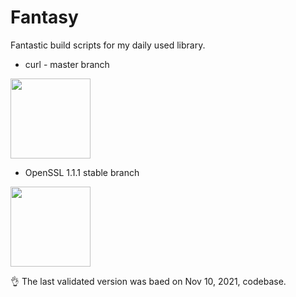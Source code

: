 # Fantasy
Fantastic build scripts for my daily used library.

-   curl - master branch

<img src="https://avatars.githubusercontent.com/u/16928085?s=200&v=4" width="128" height="128">

-   OpenSSL 1.1.1 stable branch

<img src="https://avatars.githubusercontent.com/u/3279138?s=200&v=4" width="128" height="128">

👌 The last validated version was baed on Nov 10, 2021, codebase. 
